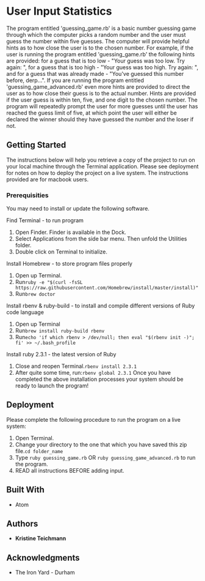# User Input Statistics

The program entitled 'guessing_game.rb' is a basic number guessing game through which the computer picks a random number and the user must guess the number within five guesses. The computer will provide helpful hints as to how close the user is to the chosen number.  For example, if the user is running the program entitled 'guessing_game.rb' the following hints are provided: for a guess that is too low - "Your guess was too low. Try again: ", for a guess that is too high - "Your guess was too high. Try again: ", and for a guess that was already made - "You've guessed this number before, derp...".  If you are running the program entitled 'guessing_game_advanced.rb' even more hints are provided to direct the user as to how close their guess is to the actual number.  Hints are provided if the user guess is within ten, five, and one digit to the chosen number.  The program will repeatedly prompt the user for more guesses until the user has reached the guess limit of five, at which point the user will either be declared the winner should they have guessed the number and the loser if not.

## Getting Started

The instructions below will help you retrieve a copy of the project to run on your local machine through the Terminal application. Please see deployment for notes on how to deploy the project on a live system.  The instructions provided are for macbook users.

### Prerequisities

You may need to install or update the following software.

Find Terminal - to run program
  1. Open Finder. Finder is available in the Dock.
  2. Select Applications from the side bar menu.  Then unfold the Utilities folder.
  3. Double click on Terminal to initialize.

Install Homebrew - to store program files properly
  1. Open up Terminal.
  2. Run```ruby -e "$(curl -fsSL https://raw.githubusercontent.com/Homebrew/install/master/install)"```
  3. Run```brew doctor```

Install rbenv & ruby-build - to install and compile different versions of Ruby code language
  1. Open up Terminal
  2. Run```brew install ruby-build rbenv```
  3. Run```echo 'if which rbenv > /dev/null; then eval "$(rbenv init -)"; fi' >> ~/.bash_profile```

Install ruby 2.3.1 - the latest version of Ruby
  1. Close and reopen Terminal.```rbenv install 2.3.1```
  2. After quite some time, run:```rbenv global 2.3.1```
Once you have completed the above installation processes your system should be ready to launch the program!

## Deployment

Please complete the following procedure to run the program on a live system:
  1. Open Terminal.
  2. Change your directory to the one that which you have saved this zip file.`cd folder_name`
  3. Type `ruby guessing_game.rb` OR  `ruby guessing_game_advanced.rb` to run the program.
  4. READ all instructions BEFORE adding input.

## Built With

* Atom

## Authors

* **Kristine Teichmann**

## Acknowledgments

* The Iron Yard - Durham
